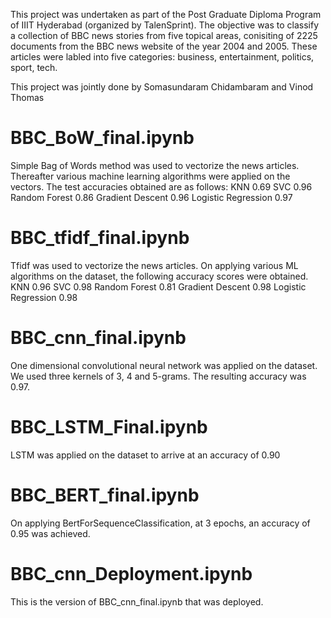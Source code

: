 This project was undertaken as part of the Post Graduate Diploma Program of IIIT Hyderabad (organized by TalenSprint). The objective was to classify a collection of BBC news stories from five topical areas, conisiting of 2225 documents from the BBC news website of the year 2004 and 2005. These articles were labled into five categories:  business, entertainment, politics, sport, tech.

This project was jointly done by Somasundaram Chidambaram and Vinod Thomas

# BBC_BoW_final.ipynb

Simple Bag of Words method was used to vectorize the news articles. Thereafter various machine learning algorithms were applied on the vectors. The test accuracies obtained are as follows: 
KNN 0.69
SVC 0.96
Random Forest 0.86
Gradient Descent 0.96
Logistic Regression 0.97

# BBC_tfidf_final.ipynb
Tfidf was used to vectorize the news articles. On applying various ML algorithms on the dataset, the following accuracy scores were obtained. 
KNN 0.96
SVC 0.98
Random Forest 0.81
Gradient Descent 0.98
Logistic Regression 0.98

# BBC_cnn_final.ipynb
One dimensional convolutional neural network was applied on the dataset. We used three kernels of 3, 4 and 5-grams. The resulting accuracy was 0.97.

# BBC_LSTM_Final.ipynb
LSTM was applied on the dataset to arrive at an accuracy of 0.90

# BBC_BERT_final.ipynb
On applying BertForSequenceClassification, at 3 epochs, an accuracy of 0.95 was achieved.

# BBC_cnn_Deployment.ipynb
This is the version of BBC_cnn_final.ipynb that was deployed.
